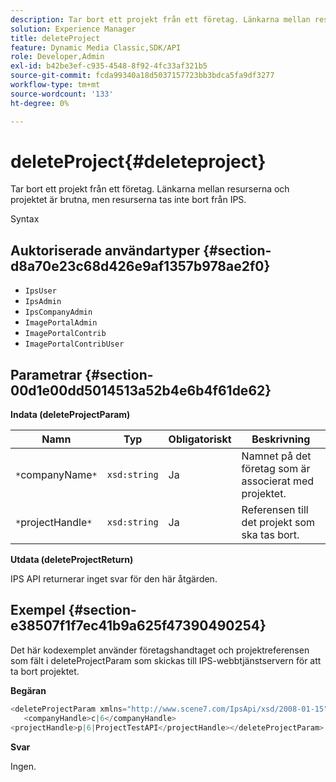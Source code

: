 ```yaml
---
description: Tar bort ett projekt från ett företag. Länkarna mellan resurserna och projektet är brutna, men resurserna tas inte bort från IPS.
solution: Experience Manager
title: deleteProject
feature: Dynamic Media Classic,SDK/API
role: Developer,Admin
exl-id: b42be3ef-c935-4548-8f92-4fc33af321b5
source-git-commit: fcda99340a18d5037157723bb3bdca5fa9df3277
workflow-type: tm+mt
source-wordcount: '133'
ht-degree: 0%

---
```


# deleteProject{#deleteproject}

Tar bort ett projekt från ett företag. Länkarna mellan resurserna och projektet är brutna, men resurserna tas inte bort från IPS.

Syntax

## Auktoriserade användartyper {#section-d8a70e23c68d426e9af1357b978ae2f0}

* `IpsUser`
* `IpsAdmin`
* `IpsCompanyAdmin`
* `ImagePortalAdmin`
* `ImagePortalContrib`
* `ImagePortalContribUser`

## Parametrar {#section-00d1e00dd5014513a52b4e6b4f61de62}

**Indata (deleteProjectParam)**

| Namn | Typ | Obligatoriskt | Beskrivning |
|---|---|---|---|
| `*`companyName`*` | `xsd:string` | Ja | Namnet på det företag som är associerat med projektet. |
| `*`projectHandle`*` | `xsd:string` | Ja | Referensen till det projekt som ska tas bort. |

**Utdata (deleteProjectReturn)**

IPS API returnerar inget svar för den här åtgärden.

## Exempel {#section-e38507f1f7ec41b9a625f47390490254}

Det här kodexemplet använder företagshandtaget och projektreferensen som fält i deleteProjectParam som skickas till IPS-webbtjänstservern för att ta bort projektet.

**Begäran**

```java
<deleteProjectParam xmlns="http://www.scene7.com/IpsApi/xsd/2008-01-15">
   <companyHandle>c|6</companyHandle>
<projectHandle>p|6|ProjectTestAPI</projectHandle></deleteProjectParam>
```

**Svar**

Ingen.
